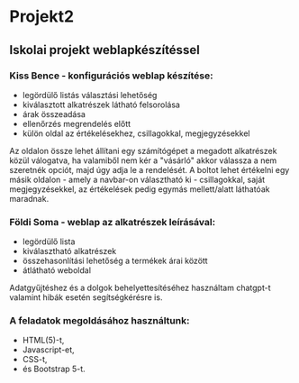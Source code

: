 # Projekt2
## Iskolai projekt weblapkészítéssel
### Kiss Bence - konfigurációs weblap készítése:
- legördülő listás választási lehetőség
- kiválasztott alkatrészek látható felsorolása
- árak összeadása
- ellenőrzés megrendelés előtt
- külön oldal az értékelésekhez, csillagokkal, megjegyzésekkel

Az oldalon össze lehet állítani egy számítógépet a megadott alkatrészek közül válogatva, ha valamiből nem kér a "vásárló" akkor válassza a nem szeretnék opciót, majd úgy adja le a rendelését. A boltot lehet értékelni egy másik oldalon - amely a navbar-on választható ki - csillagokkal, saját megjegyzésekkel, az értékelések pedig egymás mellett/alatt láthatóak maradnak.

### Földi Soma - weblap az alkatrészek leírásával: 
- legördülő lista
- kiválasztható alkatrészek
- összehasonlítási lehetőség a termékek árai között
- átlátható weboldal

Adatgyűjtéshez és a dolgok behelyettesítéséhez használtam chatgpt-t valamint hibák esetén segítségkérésre is.

### A feladatok megoldásához használtunk:
- HTML(5)-t, 
- Javascript-et,
- CSS-t,
- és Bootstrap 5-t.

